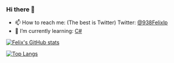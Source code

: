 ### Hi there 👋

- 📫 How to reach me: (The best is Twitter) Twitter: [@938Felixlp](https://twitter.com/938Felixlp)
- 🌱 I’m currently learning: [C#](https://dot.net)

[![Felix's GitHub stats](https://github-readme-stats.vercel.app/api?username=felixlp938&show_icons=true&theme=transparent)](https://github.com/anuraghazra/github-readme-stats)

[![Top Langs](https://github-readme-stats.vercel.app/api/top-langs/?username=felixlp938&theme=transparent)](https://github.com/anuraghazra/github-readme-stats)

<!--
- 🔭 I’m currently working on ...
- 👯 I’m looking to collaborate on ...
- 🤔 I’m looking for help with ...
- 💬 Ask me about ...
- 😄 Pronouns: ...
- ⚡ Fun fact: ...
-->
